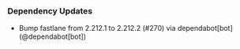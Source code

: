 ### Dependency Updates
* Bump fastlane from 2.212.1 to 2.212.2 (#270) via dependabot[bot] (@dependabot[bot])
